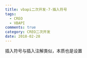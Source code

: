 ```yaml
---
title: vbapi二次开发-7-插入符号
tags:
  - CREO
  - VBAPI
comments: true
category: CREO二次开发
date: 2018-02-28
---
```


插入符号与插入注解类似，本质也是设置